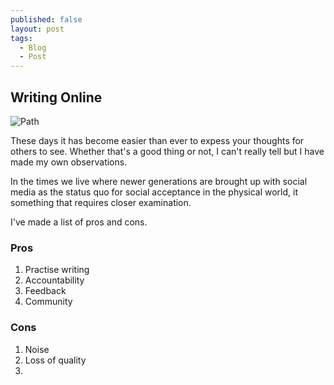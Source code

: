 ```yaml
---
published: false
layout: post
tags: 
  - Blog
  - Post
---
```

## Writing Online


![Path]({{site.baseurl}}/assets/images/path.jpg)


These days it has become easier than ever to expess your thoughts for others to see. Whether that's a good thing or not, I can't really tell but I have made my own observations.

In the times we live where newer generations are brought up with social media as the status quo for social acceptance in the physical world, it something that requires closer examination. 

I've made a list of pros and cons.

### Pros

1. Practise writing
2. Accountability
3. Feedback
4. Community

### Cons

1. Noise
2. Loss of quality
3. 





